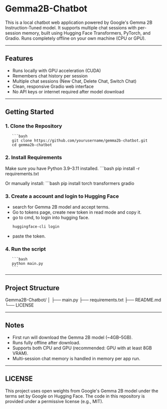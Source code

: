 # Gemma2B-Chatbot
This is a local chatbot web application powered by Google's Gemma 2B Instruction-Tuned model. It supports multiple chat sessions with per-session memory, built using Hugging Face Transformers, PyTorch, and Gradio. Runs completely offline on your own machine (CPU or GPU).

---

## Features

- Runs locally with GPU acceleration (CUDA)
- Remembers chat history per session
- Multiple chat sessions (New Chat, Delete Chat, Switch Chat)
- Clean, responsive Gradio web interface
- No API keys or internet required after model download

---

## Getting Started

### 1. Clone the Repository
       ```bash
       git clone https://github.com/yourusername/gemma2b-chatbot.git
       cd gemma2b-chatbot

### 2. Install Requirements
  Make sure you have Python 3.9–3.11 installed.
       ```bash
       pip install -r requirements.txt
       
   Or manually install:
        ```bash
        pip install torch transformers gradio
       
### 3. Create a account and login to Hugging Face
  - search for Gemma 2B model and accept terms.
  - Go to tokens page, create new token in read mode and copy it.
  - go to cmd, to login into hugging face.
      ```bash
      huggingface-cli login
      ```
  - paste the token.

### 4. Run the script
       ```bash
       python main.py
       ```
---

## Project Structure

Gemma2B-Chatbot/
│
├── main.py 
├── requirements.txt
├── README.md
└── LICENSE

---

## Notes

- First run will download the Gemma 2B model (~4GB–5GB).
- Runs fully offline after download.
- Supports both CPU and GPU (recommended: GPU with at least 8GB VRAM).
- Multi-session chat memory is handled in memory per app run.

---

## LICENSE

This project uses open weights from Google's Gemma 2B model under the terms set by Google on Hugging Face.
The code in this repository is provided under a permissive license (e.g., MIT).
